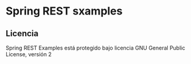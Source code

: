 Spring REST sxamples
====================

Licencia
--------

Spring REST Examples está protegido bajo licencia GNU General Public License, versión 2